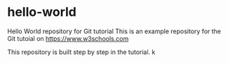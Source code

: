 # hello-world
Hello World repository for Git tutorial
This is an example repository for the Git tutoial on https://www.w3schools.com

This repository is built step by step in the tutorial.
k
